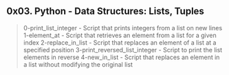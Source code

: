 ## 0x03. Python - Data Structures: Lists, Tuples

> 0-print_list_integer - Script that prints integers from a list on new lines
> 1-element_at - Script that retrieves an element from a list for a given index
> 2-replace_in_list - Script that replaces an element of a list at a specified position
> 3-print_reversed_list_integer - Script to print the list elements in reverse
> 4-new_in_list - Script that replaces an element in a list without modifying the original list

